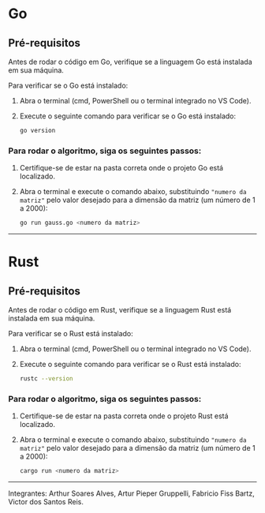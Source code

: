 # Go

## Pré-requisitos

Antes de rodar o código em Go, verifique se a linguagem Go está instalada em sua máquina.

Para verificar se o Go está instalado:

1. Abra o terminal (cmd, PowerShell ou o terminal integrado no VS Code).
2. Execute o seguinte comando para verificar se o Go está instalado:

   ```bash
   go version

### Para rodar o algoritmo, siga os seguintes passos:

1. Certifique-se de estar na pasta correta onde o projeto Go está localizado.
2. Abra o terminal e execute o comando abaixo, substituindo `"numero da matriz"` pelo valor desejado para a dimensão da matriz (um número de 1 a 2000):

   ```bash
   go run gauss.go <numero da matriz>

-------------------------------------------------------------------------------------------------
# Rust

## Pré-requisitos

Antes de rodar o código em Rust, verifique se a linguagem Rust está instalada em sua máquina.

Para verificar se o Rust está instalado:

1. Abra o terminal (cmd, PowerShell ou o terminal integrado no VS Code).
2. Execute o seguinte comando para verificar se o Rust está instalado:

   ```bash
   rustc --version


### Para rodar o algoritmo, siga os seguintes passos:

1. Certifique-se de estar na pasta correta onde o projeto Rust está localizado.
2. Abra o terminal e execute o comando abaixo, substituindo `"numero da matriz"` pelo valor desejado para a dimensão da matriz (um número de 1 a 2000):

   ```bash
   cargo run <numero da matriz>

-------------------------------------------------------------------------------------------------
Integrantes:
Arthur Soares Alves,
Artur Pieper Gruppelli,
Fabricio Fiss Bartz,
Victor dos Santos Reis.
